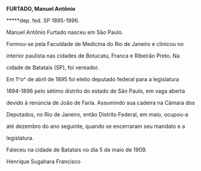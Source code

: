 **FURTADO, Manuel Antônio**



**\***dep. fed. SP 1895-1896.



Manuel Antônio Furtado nasceu em São Paulo.



Formou-se pela Faculdade de Medicina do Rio de Janeiro e clinicou no

interior paulista nas cidades de Botucatu, Franca e Ribeirão Preto. Na

cidade de Batatais (SP), foi vereador.



Em 1^o^ de abril de 1895 foi eleito deputado federal para a legislatura

1894-1896 pelo sétimo distrito do estado de São Paulo, em vaga aberta

devido à renúncia de João de Faria. Assumindo sua cadeira na Câmara dos

Deputados, no Rio de Janeiro, então Distrito Federal, em maio, ocupou-a

até dezembro do ano seguinte, quando se encerraram seu mandato e a

legislatura.



Faleceu na cidade de Batatais no dia 5 de maio de 1909.



Henrique Sugahara Francisco



